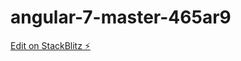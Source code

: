 # angular-7-master-465ar9

[Edit on StackBlitz ⚡️](https://stackblitz.com/edit/angular-7-master-465ar9)